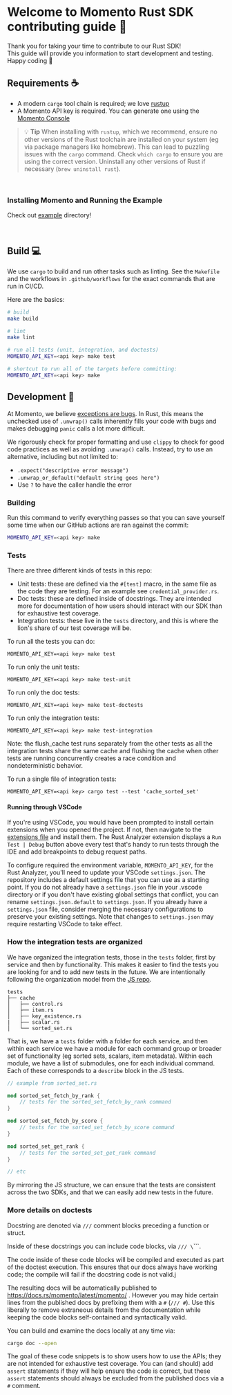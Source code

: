 # Welcome to Momento Rust SDK contributing guide :wave:

Thank you for taking your time to contribute to our Rust SDK!
<br/>
This guide will provide you information to start development and testing.
<br/>
Happy coding :dancer:
<br/>

## Requirements :coffee:

- A modern `cargo` tool chain is required; we love [rustup](https://rustup.rs/)
- A Momento API key is required. You can generate one using the [Momento Console](https://console.gomomento.com)

> :bulb: **Tip** When installing with `rustup`, which we recommend, ensure no other versions of the Rust toolchain are installed on your system (eg via package managers like homebrew). This can lead to puzzling issues with the `cargo` command. Check `which cargo` to ensure you are using the correct version. Uninstall any other versions of Rust if necessary (`brew uninstall rust`).

<br/>

### Installing Momento and Running the Example

Check out [example](./example/) directory!

<br/>

## Build :computer:

We use `cargo` to build and run other tasks such as linting. See the `Makefile` and the workflows in `.github/workflows` for the exact commands that are run in CI/CD.

Here are the basics:

```bash
# build
make build

# lint
make lint

# run all tests (unit, integration, and doctests)
MOMENTO_API_KEY=<api key> make test

# shortcut to run all of the targets before committing:
MOMENTO_API_KEY=<api key> make
```

## Development 🔨

At Momento, we believe [exceptions are bugs](https://www.gomomento.com/blog/exceptions-are-bugs). In Rust, this means the
unchecked use of `.unwrap()` calls inherently fills your code with bugs and makes debugging `panic` calls a lot more difficult.

We rigorously check for proper formatting and use `clippy` to check for good code practices as well as avoiding `.unwrap()` calls. Instead, try to use
an alternative, including but not limited to:

- `.expect("descriptive error message")`
- `.unwrap_or_default("default string goes here")`
- Use `?` to have the caller handle the error

### Building

Run this command to verify everything passes so that you can save yourself some time when our GitHub actions are ran against the commit:

```bash
MOMENTO_API_KEY=<api key> make
```

### Tests

There are three different kinds of tests in this repo:

- Unit tests: these are defined via the `#[test]` macro, in the same file as the code they are testing. For an example see `credential_provider.rs`.
- Doc tests: these are defined inside of docstrings. They are intended more for documentation of how users should interact with our SDK than for exhaustive test coverage.
- Integration tests: these live in the `tests` directory, and this is where the lion's share of our test coverage will be.

To run all the tests you can do:

```
MOMENTO_API_KEY=<api key> make test
```

To run only the unit tests:

```
MOMENTO_API_KEY=<api key> make test-unit
```

To run only the doc tests:

```
MOMENTO_API_KEY=<api key> make test-doctests
```

To run only the integration tests:

```
MOMENTO_API_KEY=<api key> make test-integration
```

Note: the flush_cache test runs separately from the other tests as all the integration tests share the same cache and flushing the cache when other tests are running concurrently creates a race condition and nondeterministic behavior.

To run a single file of integration tests:

```
MOMENTO_API_KEY=<api key> cargo test --test 'cache_sorted_set'
```

#### Running through VSCode

If you're using VSCode, you would have been prompted to install certain extensions when you opened the project. If not, then navigate to the [extensions file](./.vscode/extensions.json) and install them. The Rust Analyzer extension displays a `Run Test | Debug` button above every test
that's handy to run tests through the IDE and add breakpoints to debug request paths. 

To configure required the environment variable, `MOMENTO_API_KEY`, for the Rust Analyzer, you'll need to update your VSCode `settings.json`. The repository includes a default settings file that you can use as a starting point. If you do not already have a `settings.json` file in your .vscode directory or if you don't have existing global settings that conflict, you can rename `settings.json.default` to `settings.json`. If you already have a `settings.json` file, consider merging the necessary configurations to preserve your existing settings. Note that changes to `settings.json` may require restarting VSCode to take effect.

### How the integration tests are organized

We have organized the integration tests, those in the `tests` folder, first by service and then by functionality.
This makes it easier to find the tests you are looking for and to add new tests in the future. We are intentionally
following the organization model from the [JS repo](https://github.com/momentohq/client-sdk-javascript/packages/common-integration-tests/src).

```
tests
├── cache
│   ├── control.rs
│   ├── item.rs
│   ├── key_existence.rs
|   ├── scalar.rs
│   └── sorted_set.rs
```

That is, we have a `tests` folder with a folder for each service, and then within each service we have a module
for each command group or broader set of functionality (eg sorted sets, scalars, item metadata). Within each module,
we have a list of submodules, one for each individual command. Each of these corresponds to a `describe` block in the
JS tests.

```rust
// example from sorted_set.rs

mod sorted_set_fetch_by_rank {
    // tests for the sorted_set_fetch_by_rank command
}

mod sorted_set_fetch_by_score {
    // tests for the sorted_set_fetch_by_score command
}

mod sorted_set_get_rank {
    // tests for the sorted_set_get_rank command
}

// etc
```

By mirroring the JS structure, we can ensure that the tests are consistent across the two SDKs, and that we can easily
add new tests in the future.

### More details on doctests

Docstring are denoted via `///` comment blocks preceding a function or struct.

Inside of these docstrings you can include code blocks, via `/// \`\`\``.

The code inside of these code blocks will be compiled and executed as part of the doctest execution. This ensures that our docs always have working code; the compile will fail if the docstring code is not valid.j

The resulting docs will be automatically published to https://docs.rs/momento/latest/momento/ . However you may hide certain lines from the published docs by prefixing them with a `#` (`/// #`). Use this liberally to remove extraneous details from the documentation while keeping the code blocks self-contained and syntactically valid.

You can build and examine the docs locally at any time via:

```bash
cargo doc --open
```

The goal of these code snippets is to show users how to use the APIs; they are not intended for
exhaustive test coverage. You can (and should) add `assert` statements if they will help ensure
the code is correct, but these `assert` statements should always be excluded from the published docs
via a `#` comment.
